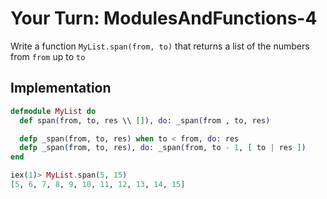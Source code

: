 # Your Turn: ModulesAndFunctions-4

Write a function `MyList.span(from, to)` that returns a list of the numbers from
`from` up to `to`

## Implementation

```elixir
defmodule MyList do
  def span(from, to, res \\ []), do: _span(from , to, res)

  defp _span(from, to, res) when to < from, do: res
  defp _span(from, to, res), do: _span(from, to - 1, [ to | res ])
end

iex(1)> MyList.span(5, 15)
[5, 6, 7, 8, 9, 10, 11, 12, 13, 14, 15]
```
